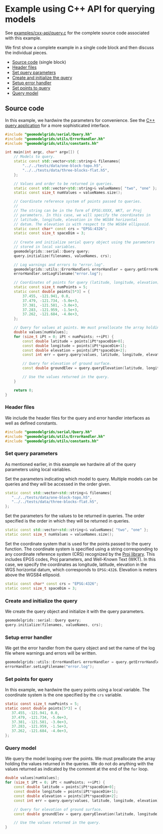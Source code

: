 # Example using C++ API for querying models

See [examples/cxx-api/query.c](https://github.com/baagaard-usgs/geomodelgrids/blob/master/examples/c-api/query.c) for the complete source code associated with this example.

We first show a complete example in a single code block and then
discuss the individual pieces.

* [Source code](#source-code) (single block)
* [Header files](#header-files)
* [Set query parameters](#set-query-parameters)
* [Create and initialize the query](#create-and-initialize-the-query)
* [Setup error handler](#setup-error-handler)
* [Set points to query](#set-points-for-query)
* [Query model](#query-model)

## Source code

In this example, we hardwire the parameters for convenience. See the
[C++ query application](https://github.com/baagaard-usgs/geomodelgrids/blob/master/libsrc/geomodelgrids/apps/Query.cc)
for a more sophisticated interface.

```c++
#include "geomodelgrids/serial/Query.hh"
#include "geomodelgrids/utils/ErrorHandler.hh"
#include "geomodelgrids/utils/constants.hh"

int main(int argc, char* argv[]) {
    // Models to query.
    static const std::vector<std::string>& filenames{
        "../../tests/data/one-block-topo.h5",
        "../../tests/data/three-blocks-flat.h5",
    };

    // Values and order to be returned in queries.
    static const std::vector<std::string>& valueNames{ "two", "one" };
    static const size_t numValues = valueNames.size();

    // Coordinate reference system of points passed to queries.
    //
    // The string can be in the form of EPSG:XXXX, WKT, or Proj
    // parameters. In this case, we will specify the coordinates in
    // latitude, longitude, elevation in the WGS84 horizontal
    // datum. The elevation is with respect to the WGS84 ellipsoid.
    static const char* const crs = "EPSG:4326";
    static const size_t spaceDim = 3;
	
    // Create and initialize serial query object using the parameters
    // stored in local variables.
    geomodelgrids::serial::Query query;
    query.initialize(filenames, valueNames, crs);

    // Log warnings and errors to "error.log".
    geomodelgrids::utils::ErrorHandler& errorHandler = query.getErrorHandler();
    errorHandler.setLogFilename("error.log");

    // Coordinates of points for query (latitude, longitude, elevation).
    static const size_t numPoints = 5;
    static const double points[5*3] = {
        37.455, -121.941, 0.0,
        37.479, -121.734, -5.0e+3,
        37.381, -121.581, -3.0e+3,
        37.283, -121.959, -1.5e+3,
        37.262, -121.684, -4.0e+3,
    };

    // Query for values at points. We must preallocate the array holding the values.
    double values[numValues];
    for (size_t iPt = 0; iPt < numPoints; ++iPt) {
        const double latitude = points[iPt*spaceDim+0];
        const double longitude = points[iPt*spaceDim+1];
        const double elevation = points[iPt*spaceDim+2];
        const int err = query.query(values, latitude, longitude, elevation);

        // Query for elevation of ground surface.
        const double groundElev = query.queryElevation(latitude, longitude);

        // Use the values returned in the query.
    }

    return 0;
}
```

### Header files

We include the header files for the query and error handler interfaces
as well as defined constants.

```c++
#include "geomodelgrids/serial/Query.hh"
#include "geomodelgrids/utils/ErrorHandler.hh"
#include "geomodelgrids/utils/constants.hh"
```

### Set query parameters

As mentioned earlier, in this example we hardwire all of the query
parameters using local variables.

Set the parameters indicating which model to query. Multiple models
can be queries and they will be accessed in the order given.

```c++
static const std::vector<std::string>& filenames{
   "../../tests/data/one-block-topo.h5",
   "../../tests/data/three-blocks-flat.h5",
};
```

Set the parameters for the values to be returned in queries. The order
specified is the order in which they will be returned in queries.

```c++
static const std::vector<std::string>& valueNames{ "two", "one" };
static const size_t numValues = valueNames.size();
```

Set the coordinate system that is used for the points passed to the
query function. The coordinate system is specified using a string
corresponding to any coordinate reference system (CRS) recognized by
the [Proj library](https://proj.org). This includes EPGS codes, Proj
parameters, and Well-Known Text (WKT). In this case, we specify the
coordinates as longitude, latitude, elevation in the WGS horizontal
datum, which corresponds to `EPSG:4326`. Elevation is meters above the
WGS84 ellipsoid.

```c++
static const char* const crs = "EPSG:4326";
static const size_t spaceDim = 3;
```

### Create and initialize the query

We create the query object and initialize it with the query parameters.

```c++
geomodelgrids::serial::Query query;
query.initialize(filenames, valueNames, crs);
```

### Setup error handler

We get the error handler from the query object and set the name of the
log file where warnings and errors will be written.

```c++
geomodelgrids::utils::ErrorHandler& errorHandler = query.getErrorHandler();
errorHandler.setLogFilename("error.log");
```

### Set points for query

In this example, we hardwire the query points using a local variable.
The coordinate system is the one specified by the `crs` variable.

```c
static const size_t numPoints = 5;
static const double points[5*3] = {
   37.455, -121.941, 0.0,
   37.479, -121.734, -5.0e+3,
   37.381, -121.581, -3.0e+3,
   37.283, -121.959, -1.5e+3,
   37.262, -121.684, -4.0e+3,
};
```

### Query model

We query the model looping over the points. We must preallocate the
array holding the values returned in the queries. We do not do
anything with the values returned as indicated by the comment at the
end of the `for` loop.

```c++
double values[numValues];
for (size_t iPt = 0; iPt < numPoints; ++iPt) {
    const double latitude = points[iPt*spaceDim+0];
    const double longitude = points[iPt*spaceDim+1];
    const double elevation = points[iPt*spaceDim+2];
    const int err = query.query(values, latitude, longitude, elevation);

    // Query for elevation of ground surface.
    const double groundElev = query.queryElevation(latitude, longitude);

    // Use the values returned in the query.
}
```
